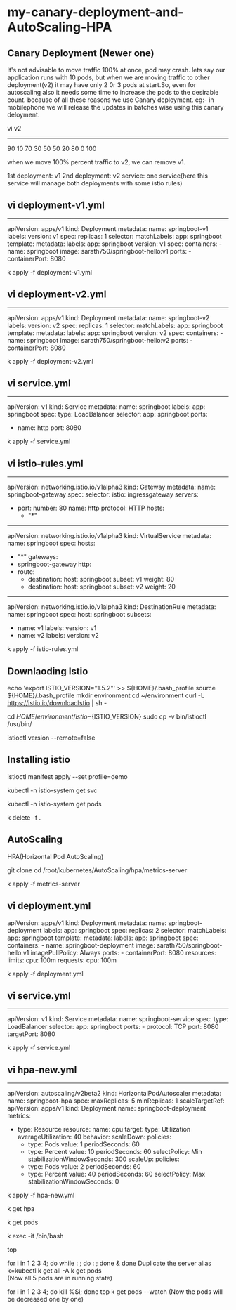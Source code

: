 # my-canary-deployment-and-AutoScaling-HPA

 Canary Deployment (Newer one)
------------------
It's not advisable to move traffic 100% at once, pod may crash. lets say our application runs with 10 pods, but when we are moving traffic to other deployment(v2) it may have only 2 0r 3 pods at start.So, even for autoscaling also it needs some time to increase the pods to the desirable count. because of all these reasons we use Canary deployment.
eg:- in mobilephone we will release the updates in batches wise using this canary deloyment.

vi v2
-- --
90 10
70 30
50 50
20 80
0 100

when we move 100% percent traffic to v2, we can remove v1.

1st deployment: v1
2nd deployment: v2
service: one service(here this service will manage both deployments with some istio rules)

vi deployment-v1.yml
-------------------
---
apiVersion: apps/v1
kind: Deployment
metadata:
  name: springboot-v1
  labels:
    version: v1
spec:
  replicas: 1
  selector:
    matchLabels:
      app: springboot
  template:
    metadata:
      labels:
        app: springboot
        version: v1
    spec:
      containers:
      - name: springboot
        image: sarath750/springboot-hello:v1
        ports:
        - containerPort: 8080

k apply -f deployment-v1.yml



vi deployment-v2.yml
--------------------
---
apiVersion: apps/v1
kind: Deployment
metadata:
  name: springboot-v2
  labels:
    version: v2
spec:
  replicas: 1
  selector:
    matchLabels:
      app: springboot
  template:
    metadata:
      labels:
        app: springboot
        version: v2
    spec:
      containers:
      - name: springboot
        image: sarath750/springboot-hello:v2
        ports:
        - containerPort: 8080

k apply -f deployment-v2.yml

vi service.yml
--------------
---
apiVersion: v1
kind: Service
metadata:
  name: springboot
  labels:
    app: springboot
spec:
  type: LoadBalancer
  selector:
    app: springboot
  ports:
  - name: http
    port: 8080

k apply -f service.yml


vi istio-rules.yml
------------------
---
apiVersion: networking.istio.io/v1alpha3
kind: Gateway
metadata:
  name: springboot-gateway
spec:
  selector:
    istio: ingressgateway
  servers:
  - port:
      number: 80
      name: http
      protocol: HTTP
    hosts:
    - "*"
---
apiVersion: networking.istio.io/v1alpha3
kind: VirtualService
metadata:
  name: springboot
spec:
  hosts:
  - "*"
  gateways:
  - springboot-gateway
  http:
  - route:
    - destination:
        host: springboot
        subset: v1
      weight: 80
    - destination:
        host: springboot
        subset: v2
      weight: 20
---
apiVersion: networking.istio.io/v1alpha3
kind: DestinationRule
metadata:
  name: springboot
spec:
  host: springboot
  subsets:
  - name: v1
    labels:
      version: v1
  - name: v2
    labels:
      version: v2


k apply -f istio-rules.yml

Downlaoding Istio
-----------------
echo 'export ISTIO_VERSION="1.5.2"' >> ${HOME}/.bash_profile
source ${HOME}/.bash_profile
mkdir environment
cd ~/environment
curl -L https://istio.io/downloadIstio | sh -

cd ${HOME}/environment/istio-${ISTIO_VERSION}
sudo cp -v bin/istioctl /usr/bin/

istioctl version --remote=false


Installing istio
-----------------
istioctl manifest apply --set profile=demo

kubectl -n istio-system get svc

kubectl -n istio-system get pods



k delete -f .





AutoScaling
-----------
HPA(Horizontal Pod AutoScaling)

git clone <kubernetes URL>
cd /root/kubernetes/AutoScaling/hpa/metrics-server


k apply -f metrics-server


vi deployment.yml
-----------------
apiVersion: apps/v1
kind: Deployment
metadata:
  name: springboot-deployment
  labels:
    app: springboot
spec:
  replicas: 2
  selector:
    matchLabels:
      app: springboot
  template:
    metadata:
      labels:
        app: springboot
    spec:
      containers:
      - name: springboot-deployment
        image: sarath750/springboot-hello:v1
        imagePullPolicy: Always
        ports:
        - containerPort: 8080
        resources:
          limits:
            cpu: 100m
          requests:
            cpu: 100m

k apply -f deployment.yml


vi service.yml
--------------
---
apiVersion: v1
kind: Service
metadata:
  name: springboot-service
spec:
  type: LoadBalancer
  selector:
    app: springboot
  ports:
    - protocol: TCP
      port: 8080
      targetPort: 8080

k apply -f service.yml


vi hpa-new.yml
--------------
---
apiVersion: autoscaling/v2beta2
kind: HorizontalPodAutoscaler
metadata:
  name: springboot-hpa
spec:
  maxReplicas: 5
  minReplicas: 1
  scaleTargetRef:
    apiVersion: apps/v1
    kind: Deployment
    name: springboot-deployment
  metrics:
  - type: Resource
    resource:
      name: cpu
      target:
        type: Utilization
        averageUtilization: 40
  behavior:
    scaleDown:
      policies:
      - type: Pods
        value: 1
        periodSeconds: 60
      - type: Percent
        value: 10
        periodSeconds: 60
      selectPolicy: Min
      stabilizationWindowSeconds: 300
    scaleUp:
      policies:
      - type: Pods
        value: 2
        periodSeconds: 60
      - type: Percent
        value: 40
        periodSeconds: 60
      selectPolicy: Max
      stabilizationWindowSeconds: 0

k apply -f hpa-new.yml

k get hpa

k get pods

k exec -it <pod-name> /bin/bash

top

for i in 1 2 3 4; do while : ; do : ; done & done
Duplicate the server
alias k=kubectl
k get all -A
k get pods    
(Now all 5 pods are in running state)


for i in 1 2 3 4; do kill %$i; done
top
k get pods --watch
(Now the pods will be decreased one by one)

